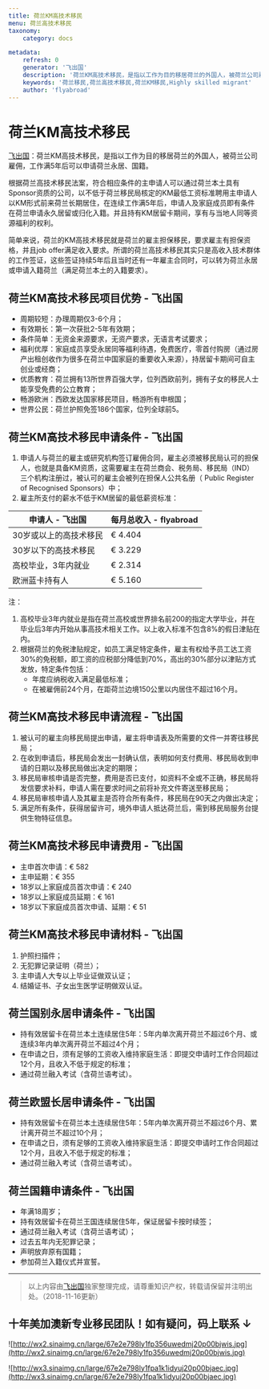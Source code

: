 ```yaml
---
title: 荷兰KM高技术移民 
menu: 荷兰高技术移民
taxonomy:
    category: docs

metadata:
    refresh: 0
    generator: '飞出国'
    description: '荷兰KM高技术移民，是指以工作为目的移居荷兰的外国人，被荷兰公司雇佣，工作满5年后可以申请荷兰永居、国籍。根据荷兰高技术移民法案，符合相应条件的主申请人可以通过荷兰本土具有Sponsor资质的公司，以不低于荷兰移民局核定的KM最低工资标准聘用主申请人以KM形式前来荷兰长期居住，在连续工作满5年后，申请人及家庭成员即有条件在荷兰申请永久居留或归化入籍。并且持有KM居留卡期间，享有与当地人同等资源福利的权利。'
    keywords: '荷兰移民,荷兰高技术移民,荷兰KM移民,Highly skilled migrant'
    author: 'flyabroad'
---
```


# 荷兰KM高技术移民

[飞出国](/home)：荷兰KM高技术移民，是指以工作为目的移居荷兰的外国人，被荷兰公司雇佣，工作满5年后可以申请荷兰永居、国籍。

根据荷兰高技术移民法案，符合相应条件的主申请人可以通过荷兰本土具有Sponsor资质的公司，以不低于荷兰移民局核定的KM最低工资标准聘用主申请人以KM形式前来荷兰长期居住，在连续工作满5年后，申请人及家庭成员即有条件在荷兰申请永久居留或归化入籍。并且持有KM居留卡期间，享有与当地人同等资源福利的权利。

简单来说，荷兰的KM高技术移民就是荷兰的雇主担保移民，要求雇主有担保资格，并且job offer满足收入要求。所谓的荷兰高技术移民其实只是高收入技术群体的工作签证，这些签证持续5年后且当时还有一年雇主合同时，可以转为荷兰永居或申请入籍荷兰（满足荷兰本土的入籍要求）。

## 荷兰KM高技术移民项目优势 - 飞出国

* 周期较短：办理周期仅3-6个月；
* 有效期长：第一次获批2-5年有效期；
* 条件简单：无资金来源要求，无资产要求，无语言考试要求；
* 福利优厚：家庭成员享受永居同等福利待遇，免费医疗，零首付购房（通过房产出租创收作为很多在荷兰中国家庭的重要收入来源），持居留卡期间可自主创业或经商；
* 优质教育：荷兰拥有13所世界百强大学，位列西欧前列，拥有子女的移民人士能享受免费的公立教育；
* 畅游欧洲：西欧发达国家移民项目，畅游所有申根国；
* 世界公民：荷兰护照免签186个国家，位列全球前5。

## 荷兰KM高技术移民申请条件 - 飞出国

1. 申请人与荷兰的雇主或研究机构签订雇佣合同，雇主必须被移民局认可的担保人，也就是具备KM资质，这需要雇主在荷兰商会、税务局、移民局（IND）三个机构注册过，被认可的雇主会被列在担保人公共名册（ Public Register of Recognised Sponsors）中；
2. 雇主所支付的薪水不低于KM居留的最低薪资标准：

| 申请人 - 飞出国 | 每月总收入 - flyabroad |
| ------ | ------ |
| 30岁或以上的高技术移民 | ​€ 4.404 |
| 30岁以下的高技术移民 | ​€ 3.229 |
| 高校毕业，3年内就业 | ​€ 2.314 |
| 欧洲蓝卡持有人 | ​€ 5.160 |

注：

1. 高校毕业3年内就业是指在荷兰高校或世界排名前200的指定大学毕业，并在毕业后3年内开始从事高技术相关工作。以上收入标准不包含8%的假日津贴在内。
2. 根据荷兰的免税津贴规定，如员工满足特定条件，雇主有权给予员工达工资30%的免税额，即工资的应税部分降低到70%，高出的30%部分以津贴方式发放，特定条件包括：
    * 年度应纳税收入满足最低标准；
    * 在被雇佣前24个月，在距荷兰边境150公里以内居住不超过16个月。

## 荷兰KM高技术移民申请流程 - 飞出国

1. 被认可的雇主向移民局提出申请，雇主将申请表及所需要的文件一并寄往移民局；
2. 在收到申请后，移民局会发出一封确认信，表明如何支付费用、移民局收到申请的日期以及移民局做出决定的期限；
3. 移民局审核申请是否完整，费用是否已支付，如资料不全或不正确，移民局将发信要求补料，申请人需在要求时间之前将补充文件寄送至移民局；
4. 移民局审核申请人及其雇主是否符合所有条件，移民局在90天之内做出决定；
5. 满足所有条件，获得居留许可，境外申请人抵达荷兰后，需到移民局服务台提供生物特征信息。

## 荷兰KM高技术移民申请费用 - 飞出国

* 主申首次申请：​​€ 582
* 主申延期：​​€ 355
* 18岁以上家庭成员首次申请：​​€ 240
* 18岁以上家庭成员延期：​​€ 161
* 18岁以下家庭成员首次申请、延期：€ 51

## 荷兰KM高技术移民申请材料 - 飞出国

1. 护照扫描件；
2. 无犯罪记录证明（荷兰）；
3. 主申请人大专以上毕业证做双认证；
4. 结婚证书、子女出生医学证明做双认证。

## 荷兰国别永居申请条件 - 飞出国

* 持有效居留卡在荷兰本土连续居住5年：5年内单次离开荷兰不超过6个月、或连续3年内单次离开荷兰不超过4个月；
* 在申请之日，须有足够的工资收入维持家庭生活：即提交申请时工作合同超过12个月，且收入不低于规定的标准；
* 通过荷兰融入考试（含荷兰语考试）。

## 荷兰欧盟长居申请条件 - 飞出国

* 持有效居留卡在荷兰本土连续居住5年：5年内单次离开荷兰不超过6个月、累计离开荷兰不超过10个月；
* 在申请之日，须有足够的工资收入维持家庭生活：即提交申请时工作合同超过12个月，且收入不低于规定的标准；
* 通过荷兰融入考试（含荷兰语考试）。

## 荷兰国籍申请条件 - 飞出国

* 年满18周岁；
* 持有效居留卡在荷兰王国连续居住5年，保证居留卡按时续签；
* 通过荷兰融入考试（含荷兰语考试）；
* 过去五年内无犯罪记录；
* 声明放弃原有国籍；
* 参加荷兰入籍仪式并宣誓。

----

> 以上内容由[飞出国](http://www.flyabroad.com.hk/)独家整理完成，请尊重知识产权，转载请保留并注明出处。（2018-11-16更新）

## 十年美加澳新专业移民团队！如有疑问，码上联系 ↓ ##

![http://wx2.sinaimg.cn/large/67e2e798ly1fp356uwedmj20p00bjwis.jpg](http://wx2.sinaimg.cn/large/67e2e798ly1fp356uwedmj20p00bjwis.jpg)

![http://wx3.sinaimg.cn/large/67e2e798ly1fpa1k1idyuj20p00bjaec.jpg](http://wx3.sinaimg.cn/large/67e2e798ly1fpa1k1idyuj20p00bjaec.jpg)

